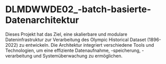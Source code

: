 # DLMDWWDE02_-batch-basierte-Datenarchitektur
Dieses Projekt hat das Ziel, eine skalierbare und modulare Dateninfrastruktur zur Verarbeitung des Olympic Historical Dataset (1896-2022) zu entwickeln. Die Architektur integriert verschiedene Tools und Technologien, um eine effiziente Datenaufnahme, -speicherung, -verarbeitung und Systemüberwachung zu ermöglichen.
